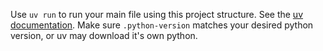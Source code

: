 Use `uv run` to run your main file using this project structure. See the [uv documentation](https://docs.astral.sh/uv/). Make sure `.python-version` matches your desired python version, or uv may download it's own python.
